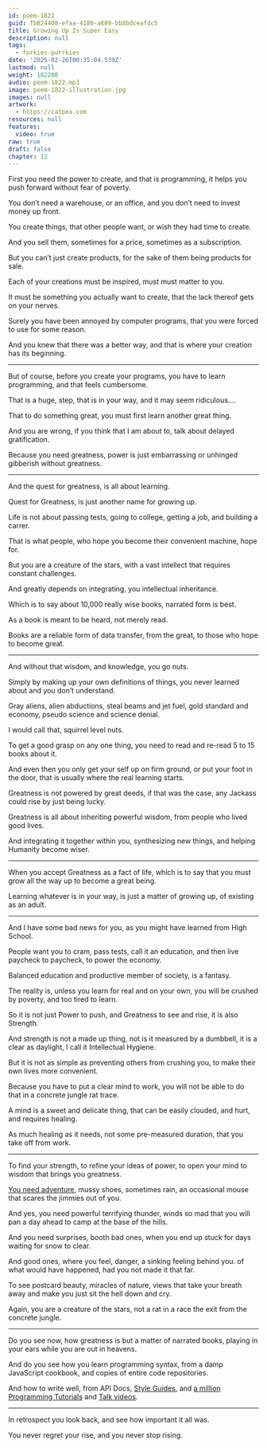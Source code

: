 ```yaml
---
id: poem-1822
guid: fb824408-efaa-4180-a689-bb8bdceafdc5
title: Growing Up Is Super Easy
description: null
tags:
  - furkies-purrkies
date: '2025-02-26T00:35:04.539Z'
lastmod: null
weight: 182200
audio: poem-1822.mp3
image: poem-1822-illustration.jpg
images: null
artwork:
  - https://catpea.com
resources: null
features:
  video: true
raw: true
draft: false
chapter: 12
---
```


First you need the power to create, and that is programming,
it helps you push forward without fear of poverty.

You don’t need a warehouse, or an office,
and you don’t need to invest money up front.

You create things, that other people want,
or wish they had time to create.

And you sell them,
sometimes for a price, sometimes as a subscription.

But you can’t just create products,
for the sake of them being products for sale.

Each of your creations must be inspired,
must must matter to you.

It must be something you actually want to create,
that the lack thereof gets on your nerves.

Surely you have been annoyed by computer programs,
that you were forced to use for some reason.

And you knew that there was a better way,
and that is where your creation has its beginning.

---

But of course, before you create your programs,
you have  to learn programming, and that feels cumbersome.

That is a huge, step, that is in your way,
and it may seem ridiculous….

That to do something great,
you must first learn another great thing.

And you are wrong, if you think that I am about to,
talk about delayed gratification.

Because you need greatness,
power is just embarrassing or unhinged gibberish without greatness.

---

And the quest for greatness,
is all about learning.

Quest for Greatness,
is just another name for growing up.

Life is not about passing tests, going to college,
getting a job, and building a carrer.

That is what people,
who hope you become their convenient machine, hope for.

But you are a creature of the stars,
with a vast intellect that requires constant challenges.

And greatly depends on integrating,
you intellectual inheritance.

Which is to say about 10,000 really wise books,
narrated form is best.

As a book is meant to be heard,
not merely read.

Books are a reliable form of data transfer,
from the great, to those who hope to become great.

---

And without that wisdom, and knowledge,
you go nuts.

Simply by making up your own definitions of things,
you never learned about and you don’t understand.

Gray aliens, alien abductions, steal beams and jet fuel,
gold standard and economy, pseudo science and science denial.

I would call that,
squirrel level nuts.

To get a good grasp on any one thing,
you need to read and re-read 5 to 15 books about it.

And even then you only get your self up on firm ground,
or put your foot in the door, that is usually where the real learning starts.

Greatness is not powered by great deeds,
if that was the case, any Jackass could rise by just being lucky.

Greatness is all about inheriting powerful wisdom,
from people who lived good lives.

And integrating it together within you,
synthesizing new things, and helping Humanity become wiser.

---

When you accept Greatness as a fact of life,
which is to say that you must grow all the way up to become a great being.

Learning whatever is in your way,
is just a matter of growing up, of existing as an adult.

---

And I have some bad news for you,
as you might have learned from High School.

People want you to cram, pass tests, call it an education,
and then live paycheck to paycheck, to power the economy.

Balanced education and productive member of society,
is a fantasy.

The reality is, unless you learn for real and on your own,
you will be crushed by poverty, and too tired to learn.

So it is not just Power to push, and Greatness to see and rise,
it is also Strength.

And strength is not a made up thing, not is it measured by a dumbbell,
it is a clear as daylight, I call it Intellectual Hygiene.

But it is not as simple as preventing others from crushing you,
to make their own lives more convenient.

Because you have to put a clear mind to work,
you will not be able to do that in a concrete jungle rat trace.

A mind is a sweet and delicate thing,
that can be easily clouded, and hurt, and requires healing.

As much healing as it needs,
not some pre-measured duration, that you take off from work.

---

To find your strength, to refine your ideas of power,
to open your mind to wisdom that brings you greatness.

[You need adventure][1], mussy shoes, sometimes rain,
an occasional mouse that scares the jimmies out of you.

And yes, you need powerful terrifying thunder,
winds so mad that you will pan a day ahead to camp at the base of the hills.

And you need surprises, booth bad ones,
when you end up stuck for days waiting for snow to clear.

And good ones, where you feel, danger, a sinking feeling behind you.
of what would have happened, had you not made it that far.

To see postcard beauty, miracles of nature,
views that take your breath away and make you just sit the hell down and cry.

Again, you are a creature of the stars,
not a rat in a race the exit from the concrete jungle.

---

Do you see now, how greatness is but a matter of narrated books,
playing in your ears while you are out in heavens.

And do you see how you learn programming syntax,
from a damp JavaScript cookbook, and copies of entire code repositories.

And how to write well, from API Docs, [Style Guides][2],
and [a million Programming Tutorials][4] and [Talk videos][3].

---

In retrospect you look back,
and see how important it all was.

You never regret your rise,
and you never stop rising.

[1]: https://www.youtube.com/watch?v=EzXP5PjRHjM&list=PLXiz2lWve6AJrEVuAjfL4eaBDEMfdbKa6
[2]: https://github.com/airbnb/javascript
[3]: https://www.youtube.com/results?search_query=bret+victor
[4]: https://www.youtube.com/watch?v=0o2whtCJw8I
